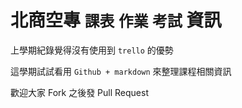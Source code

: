 # 北商空專 `課表` `作業` `考試` 資訊

上學期紀錄覺得沒有使用到 `trello` 的優勢

這學期試試看用 `Github + markdown` 來整理課程相關資訊

歡迎大家 Fork 之後發 Pull Request 
